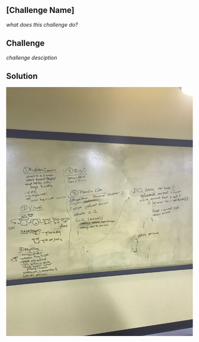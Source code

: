 ﻿## [Challenge Name]
  *what does this challenge do?* 
​
## Challenge
  *challenge desciption*
​
## Solution
![First In First Out](https://github.com/Rhiannon98/Algorithms_and_Data_Structures/blob/master/Assests/FirstInFirstOut)